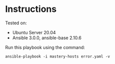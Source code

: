 # Instructions

Tested on:
- Ubuntu Server 20.04
- Ansible 3.0.0, ansible-base 2.10.6

Run this playbook using the command:

    ansible-playbook -i mastery-hosts error.yaml -v
